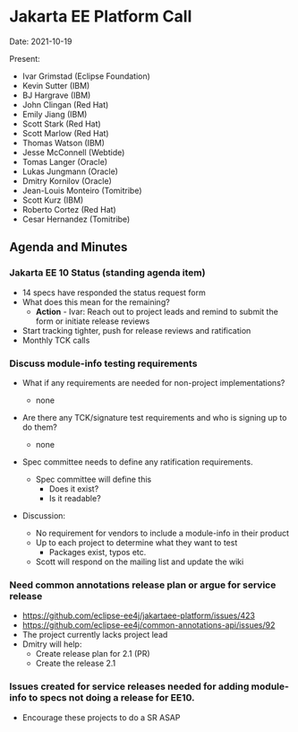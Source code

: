 # Jakarta EE Platform Call

Date: 2021-10-19

Present:

- Ivar Grimstad (Eclipse Foundation)
- Kevin Sutter (IBM)
- BJ Hargrave (IBM)
- John Clingan (Red Hat)
- Emily Jiang (IBM)
- Scott Stark (Red Hat)
- Scott Marlow (Red Hat)
- Thomas Watson (IBM)
- Jesse McConnell (Webtide)
- Tomas Langer (Oracle)
- Lukas Jungmann (Oracle)
- Dmitry Kornilov (Oracle)
- Jean-Louis Monteiro (Tomitribe)
- Scott Kurz (IBM)
- Roberto Cortez (Red Hat)
- Cesar Hernandez (Tomitribe)

## Agenda and Minutes

### Jakarta EE 10 Status (standing agenda item)

* 14 specs have responded the status request form
* What does this mean for the remaining?
    * **Action** - Ivar: Reach out to project leads and remind to submit the form or initiate release reviews
* Start tracking tighter, push for release reviews and ratification
* Monthly TCK calls

### Discuss module-info testing requirements

* What if any requirements are needed for non-project implementations?
    * none
* Are there any TCK/signature test requirements and who is signing up to do them?
    * none
* Spec committee needs to define any ratification requirements.
    * Spec committee will define this
        * Does it exist?
        * Is it readable?

* Discussion:
    * No requirement for vendors to include a module-info in their product
    * Up to each project to determine what they want to test
        * Packages exist, typos etc.
    * Scott will respond on the mailing list and update the wiki

### Need common annotations release plan or argue for service release

* https://github.com/eclipse-ee4j/jakartaee-platform/issues/423
* https://github.com/eclipse-ee4j/common-annotations-api/issues/92
* The project currently lacks project lead
* Dmitry will help:
    * Create release plan for 2.1 (PR)
    * Create the release 2.1

### Issues created for service releases needed for adding module-info to specs not doing a release for EE10.

* Encourage these projects to do a SR ASAP
